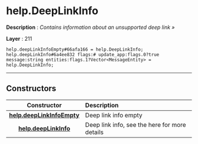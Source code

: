 # help.DeepLinkInfo

**Description** : *Contains information about an unsupported deep link »*

**Layer** : 211

```tl
help.deepLinkInfoEmpty#66afa166 = help.DeepLinkInfo;
help.deepLinkInfo#6a4ee832 flags:# update_app:flags.0?true message:string entities:flags.1?Vector<MessageEntity> = help.DeepLinkInfo;
```

---

## Constructors

| Constructor | Description |
| :---: | :--- |
| [**help.deepLinkInfoEmpty**](constructor/help.deepLinkInfoEmpty) | Deep link info empty |
| [**help.deepLinkInfo**](constructor/help.deepLinkInfo) | Deep link info, see the here for more details |